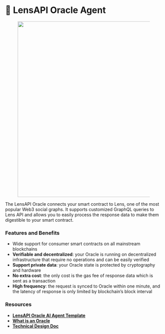 # 🌱 LensAPI Oracle Agent

<figure><img src="../../.gitbook/assets/LensAPIOracle.jpg" alt="" width="563"><figcaption></figcaption></figure>

The LensAPI Oracle connects your smart contract to Lens, one of the most popular Web3 social graphs. It supports customized GraphQL queries to Lens API and allows you to easily process the response data to make them digestible to your smart contract.

### Features and Benefits

* Wide support for consumer smart contracts on all mainstream blockchains
* **Verifiable and decentralized**: your Oracle is running on decentralized infrastructure that require no operations and can be easily verified
* **Support private data**: your Oracle state is protected by cryptography and hardware
* **No extra cost**: the only cost is the gas fee of response data which is sent as a transaction
* **High frequency**: the request is synced to Oracle within one minute, and the latency of response is only limited by blockchain’s block interval

### Resources

* [**LensAPI Oracle AI Agent Template**](https://github.com/Phala-Network/lensapi-oracle-consumer-contract)
* [**What is an Oracle**](https://bit.ly/3PE6ymF)
* [**Technical Design Doc**](https://bit.ly/3ZAzdxE)
